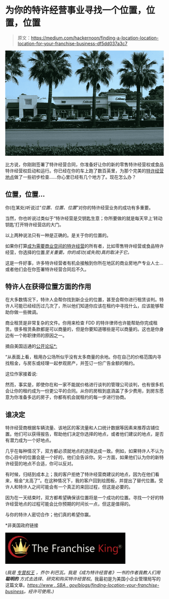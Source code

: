 # 为你的特许经营事业寻找一个位置，位置，位置

> 原文：<https://medium.com/hackernoon/finding-a-location-location-location-for-your-franchise-business-df5dd037a3c7>

![](img/21dc907be32a1efd84e737795c24773c.png)

比方说，你刚刚签署了特许经营合同，你准备好让你的新的零售特许经营权或食品特许经营权启动和运行。你已经在你的车上跑了数百英里，为那个完美的[特许经营地点](https://www.sba.gov/blogs/opening-second-franchise-location)做了一些初步检查……你心里已经有几个地方了。现在怎么办？

## **位置，位置…**

你(在某处)听说过“*位置、位置、位置*”对你的特许经营业务的成功有多重要。

当然，你也听说过类似于“特许经营是交钥匙生意；你所要做的就是每天早上‘转动钥匙’打开特许经营店的大门。

以上两种说法只有一种是正确的。是关于你的位置的。

如果你打算[成为需要商业空间的特许经营](https://www.thefranchiseking.com/the-franchise-king-website-and-blog-start-here)的所有者，比如零售特许经营或食品特许经营，你选择的位置*至关重要。你的成功(*或失败*)真的取决于它。*

这是一件好事，许多特许经营者有机会接触到你所在地区的商业房地产专业人士…或者他们会在你签署特许经营合同后不久。

## **特许人在获得位置方面的作用**

在大多数情况下，特许人会帮你找到新企业的位置，甚至会帮你进行租赁谈判。特许人可能已经经历过几次了，所以他们知道你应该在租约中寻找什么，应该能够帮助你做一些微调。

商业租赁是非常复杂的文件。你用来检查 FDD 的特许律师也许能帮助你完成租赁。很多租赁条款都是可以商量的，但是你要知道哪些是可以商量的。这也是你身边有一个称职律师的原因之一。

摘自美国运通的[公开论坛*:](https://www.openforum.com/articles/tips-for-negotiating-with-a-potential-landlord-1/)

“从表面上看，租用办公场所似乎没有太多商量的余地。你在自己的价格范围内寻找租金，与房东或经理一起参观房产，并签订一份广告金额的租约。

这位作家接着说:

然而，事实是，即使你在和一家不能就价格进行谈判的管理公司谈判，也有很多机会让你的租约成为一份更公平的合同。从你的房租到底涵盖了多少费用，到房东愿意为你准备多远的房子，你都有机会就租约的每一步进行协商。

## **谁决定**

特许经营商根据车辆流量、该地区的客流量和人口统计数据等因素来推荐店铺位置。他们可以获得报告，帮助他们决定你选择的地点，或者他们建议的地点，是否有潜力成为一个好地点。

几乎在每种情况下，双方都必须就地点的选择达成一致。例如，如果特许人不认为你心目中的位置会是一个好的，他们会告诉你。另一方面，如果他们认为你的新特许经营的地点不合适，你可以反对。

有时候，归结到成本上；我的客户拒绝了特许经营商建议的地点，因为在他们看来，租金“太高了”。在这种情况下，我的客户回到绘图板，并提出了替代位置。受许人和特许人之间可能会有一个真正的来回过程，但这是必要的。

因为在一天结束时，双方都希望确保该位置将是一个成功的位置。寻找一个好的特许经营地点的过程可能会比你预期的时间长一点，但这是值得的。

与你的特许人密切合作；他们真的希望你赢。

*非美国政府链接

![](img/8907f8025415c121271eaf43457be629.png)

(*我是* [*专营权王*](https://www.thefranchiseking.com) *，乔尔·利巴瓦。我是《成为特许经营者》一书的作者我教人们用* ***聪明的*** *方式去选择、研究和购买特许经营权*。我最初是为美国小企业管理局写的这篇文章。[*https://www . SBA . gov/blogs/finding-location-your-franchise-business*](https://www.sba.gov/blogs/finding-location-your-franchise-business)*。经许可使用。)*